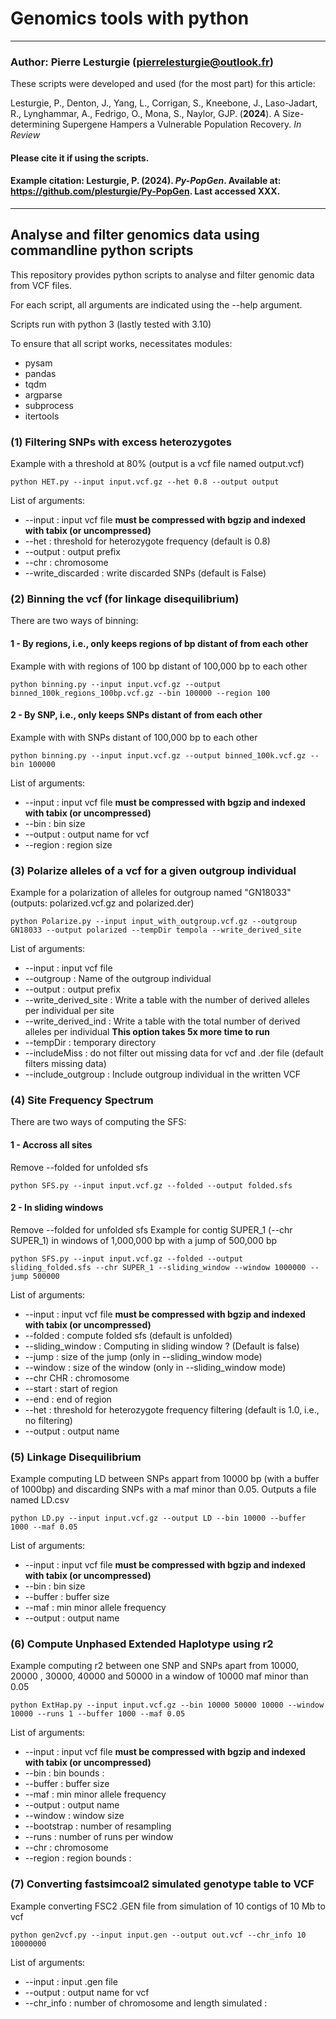 # Genomics tools with python
---
### Author: Pierre Lesturgie (pierrelesturgie@outlook.fr)
These scripts were developed and used (for the most part) for this article: 

Lesturgie, P., Denton, J., Yang, L., Corrigan, S., Kneebone, J., Laso-Jadart, R., Lynghammar, A., Fedrigo, O., Mona, S., Naylor, GJP. (**2024**). A Size-determining Supergene Hampers a Vulnerable Population Recovery. *In Review*

#### Please cite it if using the scripts.

#### Example citation: Lesturgie, P. (2024). *Py-PopGen*. Available at: https://github.com/plesturgie/Py-PopGen. Last accessed XXX.
---

## Analyse and filter genomics data using commandline python scripts
 
 This repository provides python scripts to analyse and filter genomic data from VCF files. 
 
 For each script, all arguments are indicated using the --help argument.  
 
 Scripts run with python 3 (lastly tested with 3.10)

 To ensure that all script works, necessitates modules: 
 - pysam
 - pandas
 - tqdm
 - argparse
 - subprocess
 - itertools

### (1) Filtering SNPs with excess heterozygotes
Example with a threshold at 80% (output is  a vcf file named output.vcf)

	python HET.py --input input.vcf.gz --het 0.8 --output output 

List of arguments: 
- --input : input vcf file **must be compressed with bgzip and indexed with tabix (or uncompressed)**
- --het : threshold for heterozygote frequency (default is 0.8)
- --output : output prefix
- --chr : chromosome
- --write_discarded : write discarded SNPs (default is False)

### (2) Binning the vcf (for linkage disequilibrium)
There are two ways of binning: 
#### 1 - By regions, i.e., only keeps regions of <region> bp distant of <bin> from each other
Example with with regions of 100 bp distant of 100,000 bp to each other

	python binning.py --input input.vcf.gz --output binned_100k_regions_100bp.vcf.gz --bin 100000 --region 100

#### 2 - By SNP, i.e., only keeps SNPs distant of <bin> from each other
Example with with SNPs distant of 100,000 bp to each other

	python binning.py --input input.vcf.gz --output binned_100k.vcf.gz --bin 100000

List of arguments: 
- --input : input vcf file **must be compressed with bgzip and indexed with tabix (or uncompressed)**
- --bin : bin size
- --output : output name for vcf
- --region : region size

### (3) Polarize alleles of a vcf for a given outgroup individual
Example for a polarization of alleles for outgroup named "GN18033" (outputs: polarized.vcf.gz and polarized.der)

	python Polarize.py --input input_with_outgroup.vcf.gz --outgroup GN18033 --output polarized --tempDir tempola --write_derived_site

List of arguments: 
- --input : input vcf file 
- --outgroup : Name of the outgroup individual
- --output : output prefix
- --write_derived_site : Write a table with the number of derived alleles per individual per site
- --write_derived_ind : Write a table with the total number of derived alleles per individual **This option takes 5x more time to run**
- --tempDir : temporary directory
- --includeMiss : do not filter out missing data for vcf and .der file (default filters missing data)
- --include_outgroup : Include outgroup individual in the written VCF 

### (4) Site Frequency Spectrum 
There are two ways of computing the SFS: 
#### 1 - Accross all sites 
Remove --folded for unfolded sfs

	python SFS.py --input input.vcf.gz --folded --output folded.sfs

#### 2 - In sliding windows
Remove --folded for unfolded sfs
Example for contig SUPER_1 (--chr SUPER_1) in windows of 1,000,000 bp with a jump of 500,000 bp

	python SFS.py --input input.vcf.gz --folded --output sliding_folded.sfs --chr SUPER_1 --sliding_window --window 1000000 --jump 500000

List of arguments: 
- --input : input vcf file **must be compressed with bgzip and indexed with tabix (or uncompressed)**
- --folded : compute folded sfs (default is unfolded)
- --sliding_window : Computing in sliding window ? (Default is false)
- --jump : size of the jump (only in --sliding_window mode) 
- --window : size of the window (only in --sliding_window mode) 
- --chr CHR : chromosome
- --start : start of region
- --end : end of region
- --het : threshold for heterozygote frequency filtering (default is 1.0, i.e., no filtering)
- --output : output name

### (5) Linkage Disequilibrium
Example computing LD between SNPs appart from 10000 bp (with a buffer of 1000bp) and discarding SNPs with a maf minor than 0.05. Outputs a file named LD.csv


	python LD.py --input input.vcf.gz --output LD --bin 10000 --buffer 1000 --maf 0.05

List of arguments: 
- --input : input vcf file **must be compressed with bgzip and indexed with tabix (or uncompressed)**
- --bin : bin size
- --buffer : buffer size
- --maf : min minor allele frequency
- --output : output name

### (6) Compute Unphased Extended Haplotype using r2
Example computing r2 between one SNP and SNPs apart from 10000, 20000 , 30000, 40000 and 50000 in a window of 10000 maf minor than 0.05

	python ExtHap.py --input input.vcf.gz --bin 10000 50000 10000 --window 10000 --runs 1 --buffer 1000 --maf 0.05

List of arguments: 
- --input : input vcf file **must be compressed with bgzip and indexed with tabix (or uncompressed)**
- --bin : bin bounds : <from> <to> <by>
- --buffer : buffer size
- --maf : min minor allele frequency
- --output : output name
- --window : window size
- --bootstrap : number of resampling
- --runs : number of runs per window
- --chr : chromosome
- --region : region bounds : <from> <to>


### (7) Converting fastsimcoal2 simulated genotype table to VCF
Example converting FSC2 .GEN file from simulation of 10 contigs of 10 Mb to vcf

	python gen2vcf.py --input input.gen --output out.vcf --chr_info 10 10000000

List of arguments: 
- --input : input .gen file
- --output : output name for vcf
- --chr_info : number of chromosome and length simulated : <nchr> <len>

